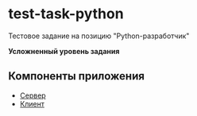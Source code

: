 # test-task-python
Тестовое задание на позицию "Python-разработчик"

<b>Усложненный уровень задания</b>

## Компоненты приложения
- [Сервер](https://github.com/madrahimova/test-task-python/tree/main/src/server)
- [Клиент](https://github.com/madrahimova/test-task-python/tree/main/src/client)

